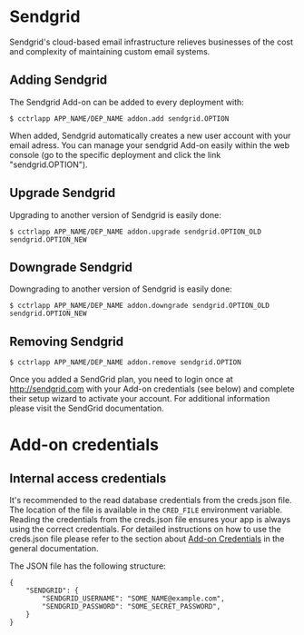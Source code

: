 # Sendgrid

Sendgrid's cloud-based email infrastructure relieves businesses of the cost and complexity of maintaining custom email systems.

## Adding Sendgrid

The Sendgrid Add-on can be added to every deployment with:

~~~
$ cctrlapp APP_NAME/DEP_NAME addon.add sendgrid.OPTION
~~~

When added, Sendgrid automatically creates a new user account with your email adress. You can manage your sendgrid Add-on easily within the web console (go to the specific deployment and click the link "sendgrid.OPTION").

## Upgrade Sendgrid

Upgrading to another version of Sendgrid is easily done:

~~~
$ cctrlapp APP_NAME/DEP_NAME addon.upgrade sendgrid.OPTION_OLD sendgrid.OPTION_NEW 
~~~

## Downgrade Sendgrid

Downgrading to another version of Sendgrid is easily done:

~~~
$ cctrlapp APP_NAME/DEP_NAME addon.downgrade sendgrid.OPTION_OLD sendgrid.OPTION_NEW 
~~~

## Removing Sendgrid

~~~
$ cctrlapp APP_NAME/DEP_NAME addon.remove sendgrid.OPTION
~~~

Once you added a SendGrid plan, you need to login once at http://sendgrid.com with your Add-on credentials (see below) and complete their setup wizard to activate your account. For additional information please visit the SendGrid documentation.

# Add-on credentials

## Internal access credentials

It's recommended to the read database credentials from the creds.json file. The location of the file is available in the `CRED_FILE` environment variable. Reading the credentials from the creds.json file ensures your app is always using the correct credentials. For detailed instructions on how to use the creds.json file please refer to the section about [Add-on Credentials](https://next.dotcloud.com/dev-center/platform-documentation#add-ons) in the general documentation.

The JSON file has the following structure:

~~~
{
    "SENDGRID": {
        "SENDGRID_USERNAME": "SOME_NAME@example.com",
        "SENDGRID_PASSWORD": "SOME_SECRET_PASSWORD",
    }
}
~~~

